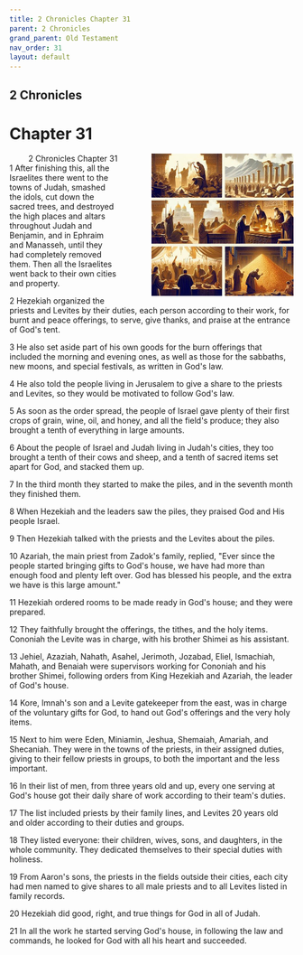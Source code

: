 ```yaml
---
title: 2 Chronicles Chapter 31
parent: 2 Chronicles
grand_parent: Old Testament
nav_order: 31
layout: default
---
```


## 2 Chronicles

# Chapter 31

<div style="clear: both; text-align: right;">
    <div style="max-width: 50%; height: auto; float: right; margin: 0 0 10px 10px; padding-left: 10%;">
        <img src="/assets/Image/2 Chronicles/500/31.jpg" alt="2 Chronicles Chapter 31" class="chapter-image">
    </div>
    <figcaption style="font-size: 14px; text-align: right;">2 Chronicles Chapter 31</figcaption>
</div>
1 After finishing this, all the Israelites there went to the towns of Judah, smashed the idols, cut down the sacred trees, and destroyed the high places and altars throughout Judah and Benjamin, and in Ephraim and Manasseh, until they had completely removed them. Then all the Israelites went back to their own cities and property.

2 Hezekiah organized the priests and Levites by their duties, each person according to their work, for burnt and peace offerings, to serve, give thanks, and praise at the entrance of God's tent.

3 He also set aside part of his own goods for the burn offerings that included the morning and evening ones, as well as those for the sabbaths, new moons, and special festivals, as written in God's law.

4 He also told the people living in Jerusalem to give a share to the priests and Levites, so they would be motivated to follow God's law.

5 As soon as the order spread, the people of Israel gave plenty of their first crops of grain, wine, oil, and honey, and all the field's produce; they also brought a tenth of everything in large amounts.

6 About the people of Israel and Judah living in Judah's cities, they too brought a tenth of their cows and sheep, and a tenth of sacred items set apart for God, and stacked them up.

7 In the third month they started to make the piles, and in the seventh month they finished them.

8 When Hezekiah and the leaders saw the piles, they praised God and His people Israel.

9 Then Hezekiah talked with the priests and the Levites about the piles.

10 Azariah, the main priest from Zadok's family, replied, "Ever since the people started bringing gifts to God's house, we have had more than enough food and plenty left over. God has blessed his people, and the extra we have is this large amount."

11 Hezekiah ordered rooms to be made ready in God's house; and they were prepared.

12 They faithfully brought the offerings, the tithes, and the holy items. Cononiah the Levite was in charge, with his brother Shimei as his assistant.

13 Jehiel, Azaziah, Nahath, Asahel, Jerimoth, Jozabad, Eliel, Ismachiah, Mahath, and Benaiah were supervisors working for Cononiah and his brother Shimei, following orders from King Hezekiah and Azariah, the leader of God's house.

14 Kore, Imnah's son and a Levite gatekeeper from the east, was in charge of the voluntary gifts for God, to hand out God's offerings and the very holy items.

15 Next to him were Eden, Miniamin, Jeshua, Shemaiah, Amariah, and Shecaniah. They were in the towns of the priests, in their assigned duties, giving to their fellow priests in groups, to both the important and the less important.

16 In their list of men, from three years old and up, every one serving at God's house got their daily share of work according to their team's duties.

17 The list included priests by their family lines, and Levites 20 years old and older according to their duties and groups.

18 They listed everyone: their children, wives, sons, and daughters, in the whole community. They dedicated themselves to their special duties with holiness.

19 From Aaron's sons, the priests in the fields outside their cities, each city had men named to give shares to all male priests and to all Levites listed in family records.

20 Hezekiah did good, right, and true things for God in all of Judah.

21 In all the work he started serving God's house, in following the law and commands, he looked for God with all his heart and succeeded.


